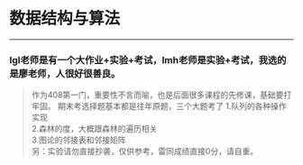 # 数据结构与算法  
***  
###  lgl老师是有一个大作业+实验+考试，lmh老师是实验+考试，我选的是廖老师，人很好很善良。  
> 作为408第一门，重要性不言而喻，也是后面很多课程的先修课，基础要打牢固。
> 期末考选择题基本都是往年原题，三个大题考了
> 1.队列的各种操作实现  
> 2.森林的度，大概跟森林的遍历相关  
> 3.图论的邻接表和邻接矩阵    
> 另：实验请勿直接抄袭，仅供参考，雷同成绩直接0分，请自重。  
